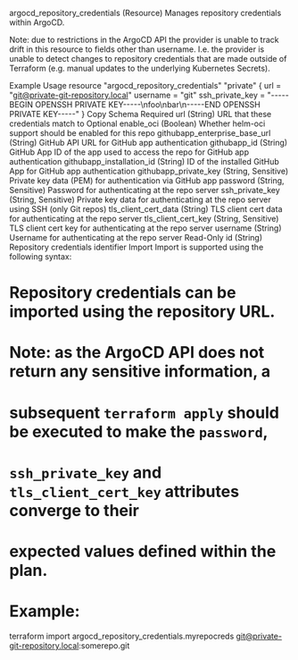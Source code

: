 argocd_repository_credentials (Resource)
Manages repository credentials within ArgoCD.

Note: due to restrictions in the ArgoCD API the provider is unable to track drift in this resource to fields other than username. I.e. the provider is unable to detect changes to repository credentials that are made outside of Terraform (e.g. manual updates to the underlying Kubernetes Secrets).

Example Usage
resource "argocd_repository_credentials" "private" {
  url             = "git@private-git-repository.local"
  username        = "git"
  ssh_private_key = "-----BEGIN OPENSSH PRIVATE KEY-----\nfoo\nbar\n-----END OPENSSH PRIVATE KEY-----"
}
Copy
Schema
Required
url (String) URL that these credentials match to
Optional
enable_oci (Boolean) Whether helm-oci support should be enabled for this repo
githubapp_enterprise_base_url (String) GitHub API URL for GitHub app authentication
githubapp_id (String) GitHub App ID of the app used to access the repo for GitHub app authentication
githubapp_installation_id (String) ID of the installed GitHub App for GitHub app authentication
githubapp_private_key (String, Sensitive) Private key data (PEM) for authentication via GitHub app
password (String, Sensitive) Password for authenticating at the repo server
ssh_private_key (String, Sensitive) Private key data for authenticating at the repo server using SSH (only Git repos)
tls_client_cert_data (String) TLS client cert data for authenticating at the repo server
tls_client_cert_key (String, Sensitive) TLS client cert key for authenticating at the repo server
username (String) Username for authenticating at the repo server
Read-Only
id (String) Repository credentials identifier
Import
Import is supported using the following syntax:

# Repository credentials can be imported using the repository URL.

# Note: as the ArgoCD API does not return any sensitive information, a
# subsequent `terraform apply` should be executed to make the `password`,
# `ssh_private_key` and `tls_client_cert_key` attributes converge to their
# expected values defined within the plan.

# Example:
terraform import argocd_repository_credentials.myrepocreds git@private-git-repository.local:somerepo.git